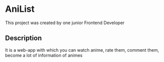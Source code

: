 # AniList

This project was created by one junior Frontend Developer

## Description

It is a web-app with which you can watch anime, rate them, comment them, become a lot of information of animes

